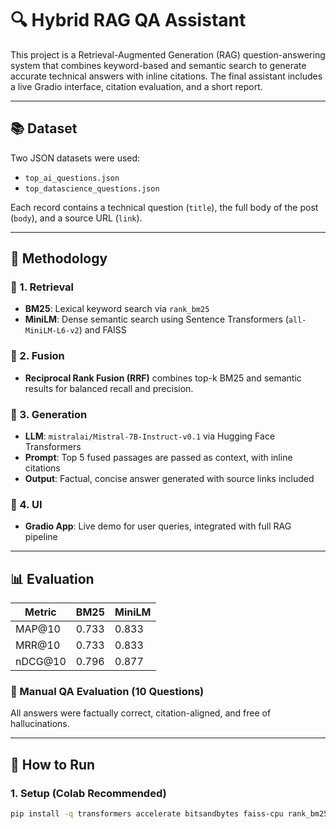 # 🔍 Hybrid RAG QA Assistant

This project is a Retrieval-Augmented Generation (RAG) question-answering system that combines keyword-based and semantic search to generate accurate technical answers with inline citations. The final assistant includes a live Gradio interface, citation evaluation, and a short report.

---

## 📚 Dataset

Two JSON datasets were used:

- `top_ai_questions.json`
- `top_datascience_questions.json`

Each record contains a technical question (`title`), the full body of the post (`body`), and a source URL (`link`).

---

## 🧠 Methodology

### 🔹 1. Retrieval

- **BM25**: Lexical keyword search via `rank_bm25`
- **MiniLM**: Dense semantic search using Sentence Transformers (`all-MiniLM-L6-v2`) and FAISS

### 🔹 2. Fusion

- **Reciprocal Rank Fusion (RRF)** combines top-k BM25 and semantic results for balanced recall and precision.

### 🔹 3. Generation

- **LLM**: `mistralai/Mistral-7B-Instruct-v0.1` via Hugging Face Transformers
- **Prompt**: Top 5 fused passages are passed as context, with inline citations
- **Output**: Factual, concise answer generated with source links included

### 🔹 4. UI

- **Gradio App**: Live demo for user queries, integrated with full RAG pipeline

---

## 📊 Evaluation

| Metric     | BM25   | MiniLM |
|------------|--------|--------|
| MAP@10     | 0.733  | 0.833  |
| MRR@10     | 0.733  | 0.833  |
| nDCG@10    | 0.796  | 0.877  |

### 🔎 Manual QA Evaluation (10 Questions)

All answers were factually correct, citation-aligned, and free of hallucinations.

---

## 🚀 How to Run

### 1. Setup (Colab Recommended)

```bash
pip install -q transformers accelerate bitsandbytes faiss-cpu rank_bm25 sentence-transformers gradio
